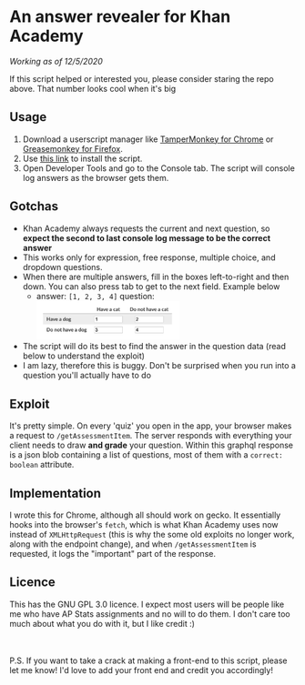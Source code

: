 # An answer revealer for Khan Academy

  *Working as of 12/5/2020* 

If this script helped or interested you, please consider staring the repo above. That number looks cool when it's big


## Usage
1. Download a userscript manager like [TamperMonkey for Chrome](https://chrome.google.com/webstore/detail/tampermonkey/dhdgffkkebhmkfjojejmpbldmpobfkfo?hl=en) or [Greasemonkey for Firefox](https://addons.mozilla.org/en-US/firefox/addon/greasemonkey/).
2. Use [this link](https://github.com/adubov1/khanacademy_bot/raw/main/khanacademy_revealer.user.js) to install the script. 
3. Open Developer Tools and go to the Console tab. The script will console log answers as the browser gets them.

## Gotchas
- Khan Academy always requests the current and next question, so **expect the second to last console log message to be the correct answer**
- This works only for expression, free response, multiple choice, and dropdown questions.
- When there are multiple answers, fill in the boxes left-to-right and then down. You can also press tab to get to the next field. Example below
  - answer: `[1, 2, 3, 4]`  question: <img src="readme/multiple_free_response.png" width="250">
- The script will do its best to find the answer in the question data (read below to understand the exploit)
- I am lazy, therefore this is buggy. Don't be surprised when you run into a question you'll actually have to do

## Exploit
It's pretty simple. On every 'quiz' you open in the app, your browser makes a request to `/getAssessmentItem`. The server responds with everything your client needs to draw **and grade** your question. Within this graphql response is a json blob containing a list of questions, most of them with a `correct: boolean` attribute.

## Implementation
I wrote this for Chrome, although all should work on gecko. It essentially hooks into the browser's `fetch`, which is what Khan Academy uses now instead of `XMLHttpRequest` (this is why the some old exploits no longer work, along with the endpoint change), and when `/getAssessmentItem` is requested, it logs the "important" part of the response.

## Licence
This has the GNU GPL 3.0 licence. I expect most users will be people like me who have AP Stats assignments and no will to do them.  I don't care too much about what you do with it, but I like credit :)

<br><br>
P.S.
If you want to take a crack at making a front-end to this script, please let me know! I'd love to add your front end and credit you accordingly!
